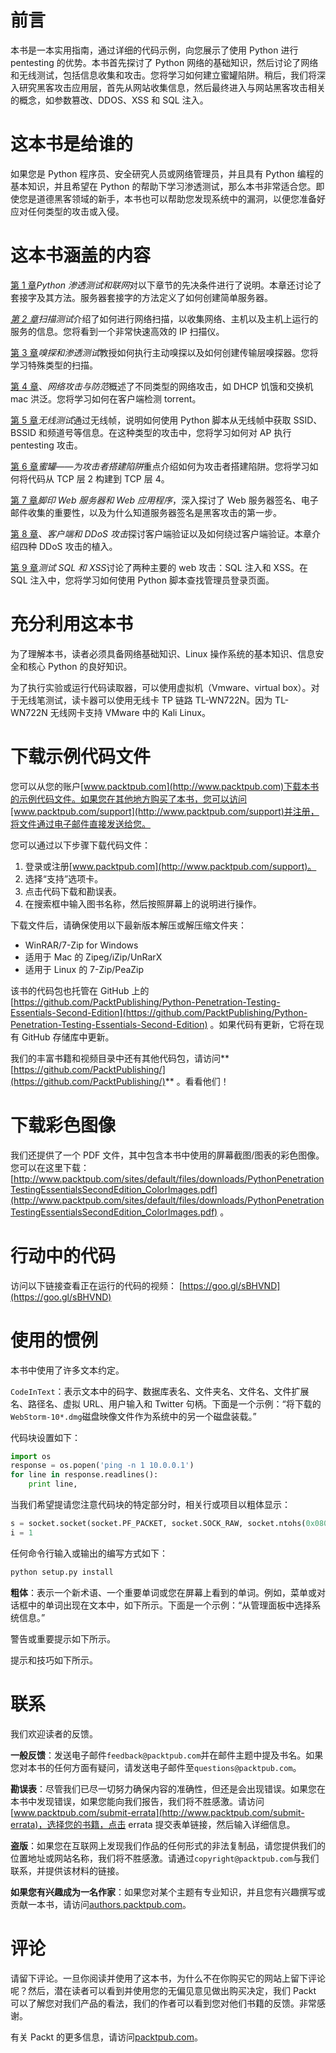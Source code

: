 # 前言

本书是一本实用指南，通过详细的代码示例，向您展示了使用 Python 进行 pentesting 的优势。本书首先探讨了 Python 网络的基础知识，然后讨论了网络和无线测试，包括信息收集和攻击。您将学习如何建立蜜罐陷阱。稍后，我们将深入研究黑客攻击应用层，首先从网站收集信息，然后最终进入与网站黑客攻击相关的概念，如参数篡改、DDOS、XSS 和 SQL 注入。

# 这本书是给谁的

如果您是 Python 程序员、安全研究人员或网络管理员，并且具有 Python 编程的基本知识，并且希望在 Python 的帮助下学习渗透测试，那么本书非常适合您。即使您是道德黑客领域的新手，本书也可以帮助您发现系统中的漏洞，以便您准备好应对任何类型的攻击或入侵。

# 这本书涵盖的内容

[第 1 章](1.html)*Python 渗透测试和联网*对以下章节的先决条件进行了说明。本章还讨论了套接字及其方法。服务器套接字的方法定义了如何创建简单服务器。

*[第 2 章](2.html)扫描测试*介绍了如何进行网络扫描，以收集网络、主机以及主机上运行的服务的信息。您将看到一个非常快速高效的 IP 扫描仪。

[第 3 章](3.html)*嗅探和渗透测试*教授如何执行主动嗅探以及如何创建传输层嗅探器。您将学习特殊类型的扫描。

[第 4 章](4.html)、*网络攻击与防范*概述了不同类型的网络攻击，如 DHCP 饥饿和交换机 mac 洪泛。您将学习如何在客户端检测 torrent。

[第 5 章](5.html)*无线测试*通过无线帧，说明如何使用 Python 脚本从无线帧中获取 SSID、BSSID 和频道号等信息。在这种类型的攻击中，您将学习如何对 AP 执行 pentesting 攻击。

[第 6 章](6.html)*蜜罐——为攻击者搭建陷阱*重点介绍如何为攻击者搭建陷阱。您将学习如何将代码从 TCP 层 2 构建到 TCP 层 4。

[第 7 章](7.html)*脚印 Web 服务器和 Web 应用程序*，深入探讨了 Web 服务器签名、电子邮件收集的重要性，以及为什么知道服务器签名是黑客攻击的第一步。

[第 8 章](8.html)、*客户端和 DDoS 攻击*探讨客户端验证以及如何绕过客户端验证。本章介绍四种 DDoS 攻击的植入。

[第 9 章](9.html)*测试 SQL 和 XSS*讨论了两种主要的 web 攻击：SQL 注入和 XSS。在 SQL 注入中，您将学习如何使用 Python 脚本查找管理员登录页面。

# 充分利用这本书

为了理解本书，读者必须具备网络基础知识、Linux 操作系统的基本知识、信息安全和核心 Python 的良好知识。

为了执行实验或运行代码读取器，可以使用虚拟机（Vmware、virtual box）。对于无线笔测试，读卡器可以使用无线卡 TP 链路 TL-WN722N。因为 TL-WN722N 无线网卡支持 VMware 中的 Kali Linux。

# 下载示例代码文件

您可以从您的账户[www.packtpub.com](http://www.packtpub.com)下载本书的示例代码文件。如果您在其他地方购买了本书，您可以访问[www.packtpub.com/support](http://www.packtpub.com/support)并注册，将文件通过电子邮件直接发送给您。

您可以通过以下步骤下载代码文件：

1.  登录或注册[www.packtpub.com](http://www.packtpub.com/support)。
2.  选择“支持”选项卡。
3.  点击代码下载和勘误表。
4.  在搜索框中输入图书名称，然后按照屏幕上的说明进行操作。

下载文件后，请确保使用以下最新版本解压或解压缩文件夹：

*   WinRAR/7-Zip for Windows
*   适用于 Mac 的 Zipeg/iZip/UnRarX
*   适用于 Linux 的 7-Zip/PeaZip

该书的代码包也托管在 GitHub 上的[https://github.com/PacktPublishing/Python-Penetration-Testing-Essentials-Second-Edition](https://github.com/PacktPublishing/Python-Penetration-Testing-Essentials-Second-Edition) 。如果代码有更新，它将在现有 GitHub 存储库中更新。

我们的丰富书籍和视频目录中还有其他代码包，请访问**[https://github.com/PacktPublishing/](https://github.com/PacktPublishing/)** 。看看他们！

# 下载彩色图像

我们还提供了一个 PDF 文件，其中包含本书中使用的屏幕截图/图表的彩色图像。您可以在这里下载：[http://www.packtpub.com/sites/default/files/downloads/PythonPenetrationTestingEssentialsSecondEdition_ColorImages.pdf](http://www.packtpub.com/sites/default/files/downloads/PythonPenetrationTestingEssentialsSecondEdition_ColorImages.pdf) 。

# 行动中的代码

访问以下链接查看正在运行的代码的视频：
[https://goo.gl/sBHVND](https://goo.gl/sBHVND)

# 使用的惯例

本书中使用了许多文本约定。

`CodeInText`：表示文本中的码字、数据库表名、文件夹名、文件名、文件扩展名、路径名、虚拟 URL、用户输入和 Twitter 句柄。下面是一个示例：“将下载的`WebStorm-10*.dmg`磁盘映像文件作为系统中的另一个磁盘装载。”

代码块设置如下：

```py
import os
response = os.popen('ping -n 1 10.0.0.1')
for line in response.readlines():
    print line,
```

当我们希望提请您注意代码块的特定部分时，相关行或项目以粗体显示：

```py
s = socket.socket(socket.PF_PACKET, socket.SOCK_RAW, socket.ntohs(0x0800))
i = 1
```

任何命令行输入或输出的编写方式如下：

```py
python setup.py install
```

**粗体**：表示一个新术语、一个重要单词或您在屏幕上看到的单词。例如，菜单或对话框中的单词出现在文本中，如下所示。下面是一个示例：“从管理面板中选择系统信息。”

警告或重要提示如下所示。

提示和技巧如下所示。

# 联系

我们欢迎读者的反馈。

**一般反馈**：发送电子邮件`feedback@packtpub.com`并在邮件主题中提及书名。如果您对本书的任何方面有疑问，请发送电子邮件至`questions@packtpub.com`。

**勘误表**：尽管我们已尽一切努力确保内容的准确性，但还是会出现错误。如果您在本书中发现错误，如果您能向我们报告，我们将不胜感激。请访问[www.packtpub.com/submit-errata](http://www.packtpub.com/submit-errata)，选择您的书籍，点击 errata 提交表单链接，然后输入详细信息。

**盗版**：如果您在互联网上发现我们作品的任何形式的非法复制品，请您提供我们的位置地址或网站名称，我们将不胜感激。请通过`copyright@packtpub.com`与我们联系，并提供该材料的链接。

**如果您有兴趣成为一名作家**：如果您对某个主题有专业知识，并且您有兴趣撰写或贡献一本书，请访问[authors.packtpub.com](http://authors.packtpub.com/)。

# 评论

请留下评论。一旦你阅读并使用了这本书，为什么不在你购买它的网站上留下评论呢？然后，潜在读者可以看到并使用您的无偏见意见做出购买决定，我们 Packt 可以了解您对我们产品的看法，我们的作者可以看到您对他们书籍的反馈。非常感谢。

有关 Packt 的更多信息，请访问[packtpub.com](https://www.packtpub.com/)。
